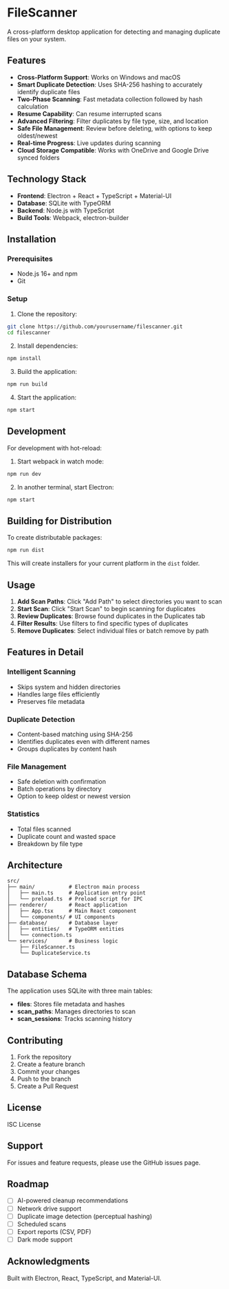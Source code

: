 # FileScanner

A cross-platform desktop application for detecting and managing duplicate files on your system.

## Features

- **Cross-Platform Support**: Works on Windows and macOS
- **Smart Duplicate Detection**: Uses SHA-256 hashing to accurately identify duplicate files
- **Two-Phase Scanning**: Fast metadata collection followed by hash calculation
- **Resume Capability**: Can resume interrupted scans
- **Advanced Filtering**: Filter duplicates by file type, size, and location
- **Safe File Management**: Review before deleting, with options to keep oldest/newest
- **Real-time Progress**: Live updates during scanning
- **Cloud Storage Compatible**: Works with OneDrive and Google Drive synced folders

## Technology Stack

- **Frontend**: Electron + React + TypeScript + Material-UI
- **Database**: SQLite with TypeORM
- **Backend**: Node.js with TypeScript
- **Build Tools**: Webpack, electron-builder

## Installation

### Prerequisites

- Node.js 16+ and npm
- Git

### Setup

1. Clone the repository:
```bash
git clone https://github.com/yourusername/filescanner.git
cd filescanner
```

2. Install dependencies:
```bash
npm install
```

3. Build the application:
```bash
npm run build
```

4. Start the application:
```bash
npm start
```

## Development

For development with hot-reload:

1. Start webpack in watch mode:
```bash
npm run dev
```

2. In another terminal, start Electron:
```bash
npm start
```

## Building for Distribution

To create distributable packages:

```bash
npm run dist
```

This will create installers for your current platform in the `dist` folder.

## Usage

1. **Add Scan Paths**: Click "Add Path" to select directories you want to scan
2. **Start Scan**: Click "Start Scan" to begin scanning for duplicates
3. **Review Duplicates**: Browse found duplicates in the Duplicates tab
4. **Filter Results**: Use filters to find specific types of duplicates
5. **Remove Duplicates**: Select individual files or batch remove by path

## Features in Detail

### Intelligent Scanning
- Skips system and hidden directories
- Handles large files efficiently
- Preserves file metadata

### Duplicate Detection
- Content-based matching using SHA-256
- Identifies duplicates even with different names
- Groups duplicates by content hash

### File Management
- Safe deletion with confirmation
- Batch operations by directory
- Option to keep oldest or newest version

### Statistics
- Total files scanned
- Duplicate count and wasted space
- Breakdown by file type

## Architecture

```
src/
├── main/           # Electron main process
│   ├── main.ts     # Application entry point
│   └── preload.ts  # Preload script for IPC
├── renderer/       # React application
│   ├── App.tsx     # Main React component
│   └── components/ # UI components
├── database/       # Database layer
│   ├── entities/   # TypeORM entities
│   └── connection.ts
└── services/       # Business logic
    ├── FileScanner.ts
    └── DuplicateService.ts
```

## Database Schema

The application uses SQLite with three main tables:

- **files**: Stores file metadata and hashes
- **scan_paths**: Manages directories to scan
- **scan_sessions**: Tracks scanning history

## Contributing

1. Fork the repository
2. Create a feature branch
3. Commit your changes
4. Push to the branch
5. Create a Pull Request

## License

ISC License

## Support

For issues and feature requests, please use the GitHub issues page.

## Roadmap

- [ ] AI-powered cleanup recommendations
- [ ] Network drive support
- [ ] Duplicate image detection (perceptual hashing)
- [ ] Scheduled scans
- [ ] Export reports (CSV, PDF)
- [ ] Dark mode support

## Acknowledgments

Built with Electron, React, TypeScript, and Material-UI.